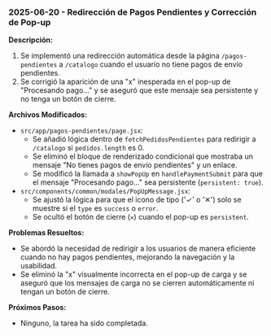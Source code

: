 ### 2025-06-20 - Redirección de Pagos Pendientes y Corrección de Pop-up

**Descripción:**
1.  Se implementó una redirección automática desde la página `/pagos-pendientes` a `/catalogo` cuando el usuario no tiene pagos de envío pendientes.
2.  Se corrigió la aparición de una "x" inesperada en el pop-up de "Procesando pago..." y se aseguró que este mensaje sea persistente y no tenga un botón de cierre.

**Archivos Modificados:**
- `src/app/pagos-pendientes/page.jsx`:
  - Se añadió lógica dentro de `fetchPedidosPendientes` para redirigir a `/catalogo` si `pedidos.length` es 0.
  - Se eliminó el bloque de renderizado condicional que mostraba un mensaje "No tienes pagos de envío pendientes" y un enlace.
  - Se modificó la llamada a `showPopUp` en `handlePaymentSubmit` para que el mensaje "Procesando pago..." sea persistente (`persistent: true`).
- `src/components/common/modales/PopUpMessage.jsx`:
  - Se ajustó la lógica para que el icono de tipo ('✓' o '✕') solo se muestre si el `type` es `success` o `error`.
  - Se ocultó el botón de cierre (`✕`) cuando el pop-up es `persistent`.

**Problemas Resueltos:**
- Se abordó la necesidad de redirigir a los usuarios de manera eficiente cuando no hay pagos pendientes, mejorando la navegación y la usabilidad.
- Se eliminó la "x" visualmente incorrecta en el pop-up de carga y se aseguró que los mensajes de carga no se cierren automáticamente ni tengan un botón de cierre.

**Próximos Pasos:**
- Ninguno, la tarea ha sido completada.
